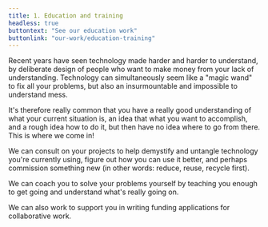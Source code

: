 ```yaml
---
title: 1. Education and training
headless: true
buttontext: "See our education work"
buttonlink: "our-work/education-training"
---
```


Recent years have seen technology made harder and harder to understand, by deliberate design of people who want to make money from your lack of understanding. Technology can simultaneously seem like a "magic wand" to fix all your problems, but also an insurmountable and impossible to understand mess.

It's therefore really common that you have a really good understanding of what your current situation is, an idea that what you want to accomplish, and a rough idea how to do it, but then have no idea where to go from there. This is where we come in!

We can consult on your projects to help demystify and untangle technology you're currently using, figure out how you can use it better, and perhaps commission something new (in other words: reduce, reuse, recycle first).

We can coach you to solve your problems yourself by teaching you enough to get going and understand what's really going on.

We can also work to support you in writing funding applications for collaborative work.
